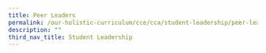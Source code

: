 ```yaml
---
title: Peer Leaders
permalink: /our-holistic-curriculum/cce/cca/student-leadership/peer-leaders/
description: ""
third_nav_title: Student Leadership
---
```

